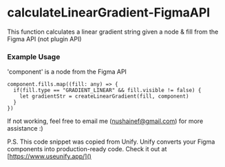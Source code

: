 # calculateLinearGradient-FigmaAPI
This function calculates a linear gradient string given a node &amp; fill from the Figma API (not plugin API)

### Example Usage

'component' is a node from the Figma API

```
component.fills.map((fill: any) => {
  if(fill.type == "GRADIENT_LINEAR" && fill.visible != false) {
    let gradientStr = createLinearGradient(fill, component)
  }
})
```

If not working, feel free to email me (nushainef@gmail.com) for more assistance :)


P.S. This code snippet was copied from Unify. Unify converts your Figma components into production-ready code. Check it out at [https://www.useunify.app/]()


